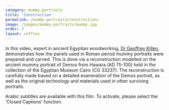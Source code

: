 ```yaml
---
category: mummy-portraits
title: 'Construction'
permalink: /mummy-portraits/construction/
image: /images/mummy-portraits/mummy.jpg
order: 3
layout: coffins
---
```


In this video, expert in ancient Egyptian woodworking, [Dr Geoffrey Killen](https://egyptiancoffins.org/team/geoff-killen/), demonstrates how the panels used in Roman period mummy portraits were prepared and carved. This is done via a reconstruction modelled on the ancient mummy portrait of Demos from Hawara (AD 75-100) held in the collection of the Egyptian Museum Cairo (CG 33237). The reconstruction is carefully made based on a detailed examination of the Demos portrait, as well as the original technology and materials used in other surviving portraits.

Arabic subtitles are available with this film. To activate, please select the ‘Closed Captions’ function.


